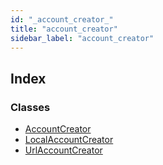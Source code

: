 ```yaml
---
id: "_account_creator_"
title: "account_creator"
sidebar_label: "account_creator"
---
```


## Index

### Classes

* [AccountCreator](../classes/_account_creator_.accountcreator.md)
* [LocalAccountCreator](../classes/_account_creator_.localaccountcreator.md)
* [UrlAccountCreator](../classes/_account_creator_.urlaccountcreator.md)
